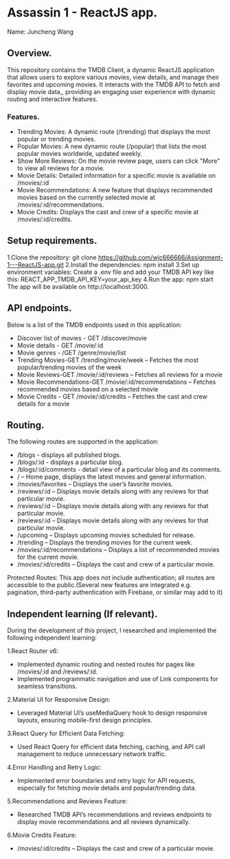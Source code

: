 # Assassin 1 - ReactJS app.

Name: Juncheng Wang

## Overview.

This repository contains the TMDB Client, a dynamic ReactJS application that allows users to explore various movies, view details, and manage their favorites and upcoming movies. It interacts with the TMDB API to fetch and display movie data,, providing an engaging user experience with dynamic routing and interactive features.


### Features.
 

+ Trending Movies: A dynamic route (/trending) that displays the most popular or trending movies.
+ Popular Movies: A new dynamic route (/popular) that lists the most popular movies worldwide, updated weekly.
+ Show More Reviews: On the movie review page, users can click "More" to view all reviews for a movie.
+ Movie Details: Detailed information for a specific movie is available on /movies/:id
+ Movie Recommendations: A new feature that displays recommended movies based on the currently selected movie at /movies/:id/recommendations.
+ Movie Credits: Displays the cast and crew of a specific movie at /movies/:id/credits.
## Setup requirements.

1.Clone the repository:
git clone https://github.com/wjc666666/Assignment-1---ReactJS-app.git
2.Install the dependencies:
npm install
3.Set up environment variables:
Create a .env file and add your TMDB API key like this:
REACT_APP_TMDB_API_KEY=your_api_key
4.Run the app:
npm start
The app will be available on http://localhost:3000.
## API endpoints.

Below is a list of the TMDB endpoints used in this application:

+ Discover list of movies - GET /discover/movie
+ Movie details - GET /movie/:id
+ Movie genres - /GET /genre/movie/list
+ Trending Movies-GET /trending/movie/week – Fetches the most popular/trending movies of the week
+ Movie Reviews-GET /movie/:id/reviews – Fetches all reviews for a movie
+ Movie Recommendations-GET /movie/:id/recommendations – Fetches recommended movies based on a selected movie
+ Movie Credits - GET /movie/:id/credits – Fetches the cast and crew details for a movie

## Routing.
The following routes are supported in the application:
+ /blogs - displays all published blogs.
+ /blogs/:id - displays a particular blog.
+ /blogs/:id/comments - detail view of a particular blog and its comments.
+ / – Home page, displays the latest movies and general information.
+ /movies/favorites – Displays the user’s favorite movies.
+ /reviews/:id – Displays movie details along with any reviews for that particular movie.
+ /reviews/:id – Displays movie details along with any reviews for that particular movie.
+ /reviews/:id – Displays movie details along with any reviews for that particular movie.
+ /upcoming – Displays upcoming movies scheduled for release.
+ /trending – Displays the trending movies for the current week.
+ /movies/:id/recommendations – Displays a list of recommended movies for the current movie.
+ /movies/:id/credits – Displays the cast and crew of a particular movie.

Protected Routes:
This app does not include authentication; all routes are accessible to the public.(Several new features are integrated e.g. pagination, third-party authentication with Firebase, or similar may add to it)

## Independent learning (If relevant).

During the development of this project, I researched and implemented the following independent learning:

1.React Router v6:

+ Implemented dynamic routing and nested routes for pages like /movies/:id and /reviews/:id.
+ Implemented programmatic navigation and use of Link components for seamless transitions.


2.Material UI for Responsive Design:

+ Leveraged Material UI’s useMediaQuery hook to design responsive layouts, ensuring mobile-first design principles.

3.React Query for Efficient Data Fetching:

+ Used React Query for efficient data fetching, caching, and API call management to reduce unnecessary network traffic.


4.Error Handling and Retry Logic:

+ Implemented error boundaries and retry logic for API requests, especially for fetching movie details and popular/trending data.

5.Recommendations and Reviews Feature:

+ Researched TMDB API’s recommendations and reviews endpoints to display movie recommendations and all reviews dynamically.

6.Movie Credits Feature:

+ /movies/:id/credits – Displays the cast and crew of a particular movie.